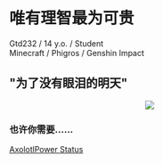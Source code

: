 # 唯有理智最为可贵

Gtd232 / 14 y.o. / Student  
Minecraft / Phigros / Genshin Impact

## "为了没有眼泪的明天"

<div align="center">
  <img src="https://raw.githubusercontent.com/Gtd232/Gtd232/main/github-metrics.svg"><br>
</div>

### 也许你需要......  
[AxolotlPower Status](https://status.axolotlpower.com/)
